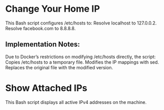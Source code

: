# Change Your Home IP
This Bash script configures /etc/hosts to:
Resolve localhost to 127.0.0.2.
Resolve facebook.com to 8.8.8.8.
## Implementation Notes:
Due to Docker’s restrictions on modifying /etc/hosts directly, the script:
Copies /etc/hosts to a temporary file.
Modifies the IP mappings with sed.
Replaces the original file with the modified version.

# Show Attached IPs
This Bash script displays all active IPv4 addresses on the machine.